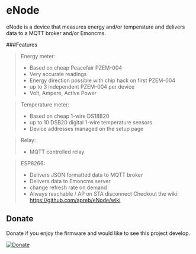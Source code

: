 # eNode
eNode is a device that measures energy and/or temperature and delivers data to a MQTT broker and/or Emoncms.

###Features

>Energy meter:
>  - Based on cheap Peacefair PZEM-004
>  - Very accurate readings 
>  - Energy direction possible with chip hack on first PZEM-004
>  - up to 3 independent PZEM-004 per device
>  - Volt, Ampere, Active Power

>Temperature meter:
>  - Based on cheap 1-wire DS18B20
>  - up to 10 DSB20 digital 1-wire temperature sensors
>  - Device addresses managed on the setup page

>Relay:
>  - MQTT controlled relay


>ESP8266:
>  - Delivers JSON formatted data to MQTT broker
>  - Delivers data to Emoncms server
>  - change refresh rate on demand
>  - Always reachable / AP on STA disconnect
Checkout the wiki:  https://github.com/apreb/eNode/wiki


## Donate

Donate if you enjoy the firmware and would like to see this project develop.

[![Donate](https://img.shields.io/badge/Donate-PayPal-green.svg)](https://www.paypal.me/APREBELO)
